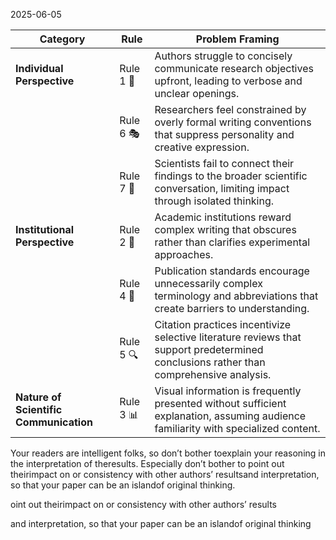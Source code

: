 2025-06-05


|Category|Rule|Problem Framing|
|---|---|---|
|**Individual Perspective**|Rule 1 📝|Authors struggle to concisely communicate research objectives upfront, leading to verbose and unclear openings.|
||Rule 6 🎭|Researchers feel constrained by overly formal writing conventions that suppress personality and creative expression.|
||Rule 7 🧩|Scientists fail to connect their findings to the broader scientific conversation, limiting impact through isolated thinking.|
|**Institutional Perspective**|Rule 2 🔮|Academic institutions reward complex writing that obscures rather than clarifies experimental approaches.|
||Rule 4 🤔|Publication standards encourage unnecessarily complex terminology and abbreviations that create barriers to understanding.|
||Rule 5 🔍|Citation practices incentivize selective literature reviews that support predetermined conclusions rather than comprehensive analysis.|
|**Nature of Scientific Communication**|Rule 3 📊|Visual information is frequently presented without sufficient explanation, assuming audience familiarity with specialized content.|

Your readers are intelligent folks, so don’t bother toexplain your reasoning in the interpretation of theresults. Especially don’t bother to point out theirimpact on or consistency with other authors’ resultsand interpretation, so that your paper can be an islandof original thinking.

oint out theirimpact on or consistency with other authors’ results

and interpretation, so that your paper can be an islandof original thinking